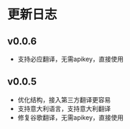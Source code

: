 # 更新日志

## v0.0.6

- 支持必应翻译，无需apikey，直接使用

## v0.0.5

- 优化结构，接入第三方翻译更容易
- 支持意大利语言，支持意大利翻译
- 修复谷歌翻译，无需apikey，直接使用
